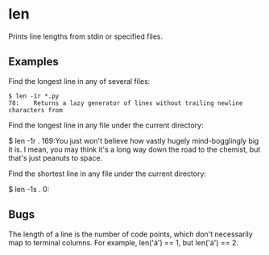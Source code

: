 # len

Prints line lengths from stdin or specified files.

## Examples

Find the longest line in any of several files:

    $ len -1r *.py
    78:    Returns a lazy generator of lines without trailing newline characters from

Find the longest line in any file under the current directory:

  $ len -1r .
  169:You just won't believe how vastly hugely mind-bogglingly big it is. I mean, you may think it's a long way down the road to the chemist, but that's just peanuts to space.

Find the shortest line in any file under the current directory:

  $ len -1s .
  0:

## Bugs

The length of a line is the number of code points, which don't necessarily map
to terminal columns.  For example, len('á') == 1, but len('á') == 2.

